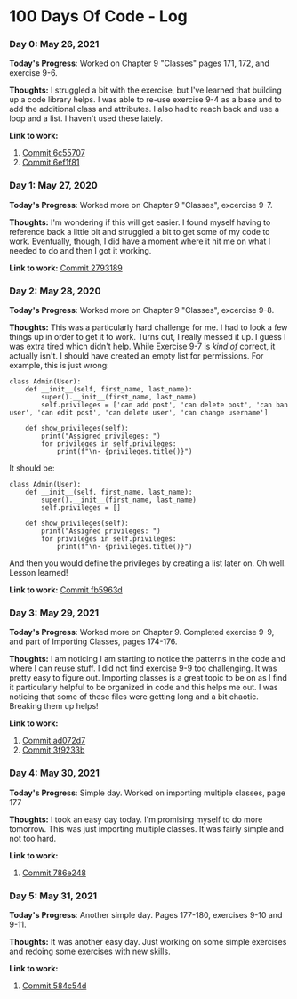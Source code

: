 # 100 Days Of Code - Log

### Day 0: May 26, 2021

**Today's Progress**: Worked on Chapter 9 "Classes" pages 171, 172, and exercise 9-6.

**Thoughts:** I struggled a bit with the exercise, but I've learned that building up a code library helps. I was able to re-use exercise 9-4 as a base and to add the additional class and attributes. I also had to reach back and use a loop and a list. I haven't used these lately. 

**Link to work:** 
1. [Commit 6c55707](https://github.com/tnewton1/python-crash-course/commit/6c55707c01792880ff6555d09467b2494a107651)
2. [Commit 6ef1f81](https://github.com/tnewton1/python-crash-course/commit/6ef1f816ed629579ecf8cb183bd99895aa53a0cf)

### Day 1: May 27, 2020

**Today's Progress**: Worked more on Chapter 9 "Classes", excercise 9-7.

**Thoughts:** I'm wondering if this will get easier. I found myself having to reference back a little bit and struggled a bit to get some of my code to work. Eventually, though, I did have a moment where it hit me on what I needed to do and then I got it working.

**Link to work:**
[Commit 2793189](https://github.com/tnewton1/python-crash-course/commit/27931898b27bb645c82f30d8172791786e1adb46)

### Day 2: May 28, 2020

**Today's Progress**: Worked more on Chapter 9 "Classes", excercise 9-8.

**Thoughts:** This was a particularly hard challenge for me. I had to look a few things up in order to get it to work. Turns out, I really messed it up. I guess I was extra tired which didn't help. While Exercise 9-7 is _kind of_ correct, it actually isn't. I should have created an empty list for permissions. For example, this is just wrong:

```
class Admin(User):
    def __init__(self, first_name, last_name):
        super().__init__(first_name, last_name)
        self.privileges = ['can add post', 'can delete post', 'can ban user', 'can edit post', 'can delete user', 'can change username']

    def show_privileges(self):
        print("Assigned privileges: ")
        for privileges in self.privileges:
            print(f"\n· {privileges.title()}")
```

It should be:

```
class Admin(User):
    def __init__(self, first_name, last_name):
        super().__init__(first_name, last_name)
        self.privileges = []

    def show_privileges(self):
        print("Assigned privileges: ")
        for privileges in self.privileges:
            print(f"\n· {privileges.title()}")
```

And then you would define the privileges by creating a list later on. Oh well. Lesson learned! 

**Link to work:**
[Commit fb5963d](https://github.com/tnewton1/python-crash-course/commit/fb5963d5ba757a042975987b0ef9232619772b33)

### Day 3: May 29, 2021

**Today's Progress**: Worked more on Chapter 9. Completed exercise 9-9, and part of Importing Classes, pages 174-176.

**Thoughts:** I am noticing I am starting to notice the patterns in the code and where I can reuse stuff. I did not find exercise 9-9 too challenging. It was pretty easy to figure out. Importing classes is a great topic to be on as I find it particularly helpful to be organized in code and this helps me out. I was noticing that some of these files were getting long and a bit chaotic. Breaking them up helps!

**Link to work:**
1. [Commit ad072d7](https://github.com/tnewton1/python-crash-course/commit/ad072d7d59dd11d95dd770d8d66fe8f70db03c16)
2. [Commit 3f9233b](https://github.com/tnewton1/python-crash-course/commit/3f9233b46af602b61f1f985aaeb49ecde577bb4f)

### Day 4: May 30, 2021

**Today's Progress**: Simple day. Worked on importing multiple classes, page 177

**Thoughts:** I took an easy day today. I'm promising myself to do more tomorrow. This was just importing multiple classes. It was fairly simple and not too hard.

**Link to work:**
1. [Commit 786e248](https://github.com/tnewton1/python-crash-course/commit/786e248932f2c2b6007371e02abfd20092a5fab3)

### Day 5: May 31, 2021

**Today's Progress**: Another simple day. Pages 177-180, exercises 9-10 and 9-11.

**Thoughts:** It was another easy day. Just working on some simple exercises and redoing some exercises with new skills.

**Link to work:**
1. [Commit 584c54d](https://github.com/tnewton1/python-crash-course/commit/584c54d09275f332ac64ff0794173be8d9240bff)

